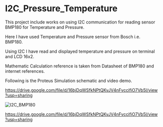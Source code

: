 # I2C_Pressure_Temperature
This project include works on using I2C communication for reading sensor BMP180 for Temperature and Pressure.

Here I have used Temperature and Pressure sensor from Bosch i.e. BMP180.

Using I2C I have read and displayed temperature and pressure on terminal and LCD 16x2.

Mathematic Calculation reference is taken from Datasheet of BMP180 and internet references.

Following is the Proteus Simulation schematic and video demo.

https://drive.google.com/file/d/16bjDqWSfkNPtQKvJV4nFvccifiO7Vb5l/view?usp=sharing

![I2C_BMP180](https://user-images.githubusercontent.com/111571035/188203798-b84425c6-d57b-49f9-a2fc-51aa29f9b6a2.SVG)

https://drive.google.com/file/d/16bjDqWSfkNPtQKvJV4nFvccifiO7Vb5l/view?usp=sharing
